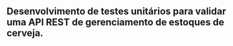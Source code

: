 <h2>Desenvolvimento de testes unitários para validar uma API REST de gerenciamento de estoques de cerveja.</h2>




